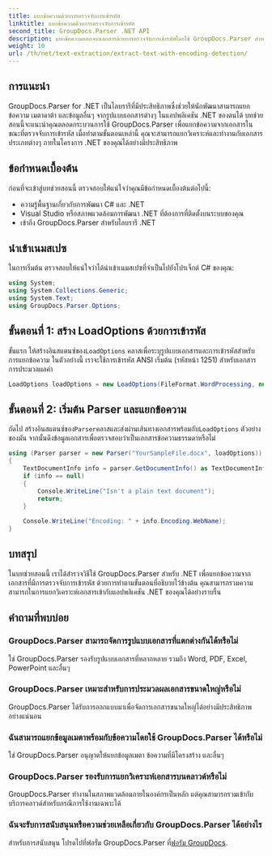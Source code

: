 ```yaml
---
title: แยกข้อความด้วยการตรวจจับการเข้ารหัส
linktitle: แยกข้อความด้วยการตรวจจับการเข้ารหัส
second_title: GroupDocs.Parser .NET API
description: แยกข้อความออกจากเอกสารด้วยการตรวจจับการเข้ารหัสโดยใช้ GroupDocs.Parser สำหรับ .NET แยกวิเคราะห์รูปแบบต่างๆ ในแอปพลิเคชัน .NET ของคุณได้อย่างมีประสิทธิภาพ
weight: 10
url: /th/net/text-extraction/extract-text-with-encoding-detection/
---
```

## การแนะนำ
GroupDocs.Parser for .NET เป็นไลบรารีที่มีประสิทธิภาพซึ่งช่วยให้นักพัฒนาสามารถแยกข้อความ เมตาดาต้า และข้อมูลอื่นๆ จากรูปแบบเอกสารต่างๆ ในแอปพลิเคชัน .NET ของตนได้ บทช่วยสอนนี้จะแนะนำคุณตลอดกระบวนการใช้ GroupDocs.Parser เพื่อแยกข้อความจากเอกสารในขณะที่ตรวจจับการเข้ารหัส เมื่อทำตามขั้นตอนเหล่านี้ คุณจะสามารถแยกวิเคราะห์และทำงานกับเอกสารประเภทต่างๆ ภายในโครงการ .NET ของคุณได้อย่างมีประสิทธิภาพ
## ข้อกำหนดเบื้องต้น
ก่อนที่จะเข้าสู่บทช่วยสอนนี้ ตรวจสอบให้แน่ใจว่าคุณมีข้อกำหนดเบื้องต้นต่อไปนี้:
- ความรู้พื้นฐานเกี่ยวกับการพัฒนา C# และ .NET
- Visual Studio หรือสภาพแวดล้อมการพัฒนา .NET ที่ต้องการที่ติดตั้งบนระบบของคุณ
- เข้าถึง GroupDocs.Parser สำหรับไลบรารี .NET

## นำเข้าเนมสเปซ
ในการเริ่มต้น ตรวจสอบให้แน่ใจว่าได้นำเข้าเนมสเปซที่จำเป็นไปยังโปรเจ็กต์ C# ของคุณ:
```csharp
using System;
using System.Collections.Generic;
using System.Text;
using GroupDocs.Parser.Options;
```
## ขั้นตอนที่ 1: สร้าง LoadOptions ด้วยการเข้ารหัส
 ขั้นแรก ให้สร้างอินสแตนซ์ของ`LoadOptions` คลาสเพื่อระบุรูปแบบเอกสารและการเข้ารหัสสำหรับการแยกข้อความ ในตัวอย่างนี้ เราจะใช้การเข้ารหัส ANSI เริ่มต้น (รหัสหน้า 1251) สำหรับเอกสารการประมวลผลคำ
```csharp
LoadOptions loadOptions = new LoadOptions(FileFormat.WordProcessing, null, null, Encoding.GetEncoding(1251));
```
## ขั้นตอนที่ 2: เริ่มต้น Parser และแยกข้อความ
 ถัดไป สร้างอินสแตนซ์ของ`Parser`คลาสและส่งผ่านเส้นทางเอกสารพร้อมกับ`LoadOptions` ตัวอย่างของมัน จากนั้นดึงข้อมูลเอกสารเพื่อตรวจสอบว่าเป็นเอกสารข้อความธรรมดาหรือไม่
```csharp
using (Parser parser = new Parser("YourSampleFile.docx", loadOptions))
{
    TextDocumentInfo info = parser.GetDocumentInfo() as TextDocumentInfo;
    if (info == null)
    {
        Console.WriteLine("Isn't a plain text document");
        return;
    }
    
    Console.WriteLine("Encoding: " + info.Encoding.WebName);
}
```

## บทสรุป
ในบทช่วยสอนนี้ เราได้สำรวจวิธีใช้ GroupDocs.Parser สำหรับ .NET เพื่อแยกข้อความจากเอกสารที่มีการตรวจจับการเข้ารหัส ด้วยการทำตามขั้นตอนที่อธิบายไว้ข้างต้น คุณสามารถรวมความสามารถในการแยกวิเคราะห์เอกสารเข้ากับแอปพลิเคชัน .NET ของคุณได้อย่างราบรื่น

## คำถามที่พบบ่อย
### GroupDocs.Parser สามารถจัดการรูปแบบเอกสารที่แตกต่างกันได้หรือไม่
ใช่ GroupDocs.Parser รองรับรูปแบบเอกสารที่หลากหลาย รวมถึง Word, PDF, Excel, PowerPoint และอื่นๆ
### GroupDocs.Parser เหมาะสำหรับการประมวลผลเอกสารขนาดใหญ่หรือไม่
GroupDocs.Parser ได้รับการออกแบบมาเพื่อจัดการเอกสารขนาดใหญ่ได้อย่างมีประสิทธิภาพอย่างแน่นอน
### ฉันสามารถแยกข้อมูลเมตาพร้อมกับข้อความโดยใช้ GroupDocs.Parser ได้หรือไม่
ใช่ GroupDocs.Parser อนุญาตให้แยกข้อมูลเมตา ข้อความที่มีโครงสร้าง และอื่นๆ
### GroupDocs.Parser รองรับการแยกวิเคราะห์เอกสารบนคลาวด์หรือไม่
GroupDocs.Parser ทำงานในสภาพแวดล้อมภายในองค์กรเป็นหลัก แต่คุณสามารถรวมเข้ากับบริการคลาวด์สำหรับกรณีการใช้งานเฉพาะได้
### ฉันจะรับการสนับสนุนหรือความช่วยเหลือเกี่ยวกับ GroupDocs.Parser ได้อย่างไร
สำหรับการสนับสนุน โปรดไปที่ฟอรั่ม GroupDocs.Parser ที่[ฟอรัม GroupDocs](https://forum.groupdocs.com/c/parser/17).
